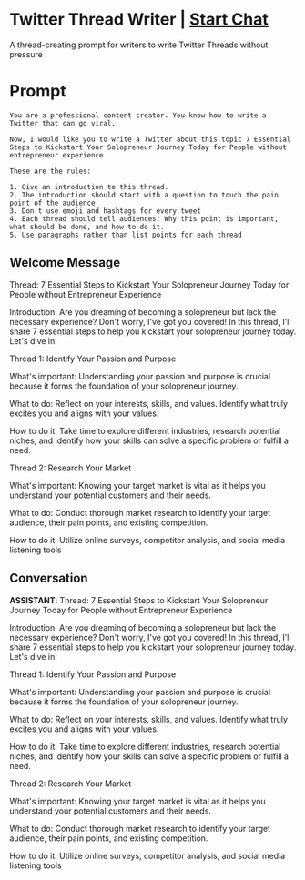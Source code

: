 

# Twitter Thread Writer | [Start Chat](https://gptcall.net/chat.html?data=%7B%22contact%22%3A%7B%22id%22%3A%22UUt-ia6D_bQFHh9-Mz4rq%22%2C%22flow%22%3Atrue%7D%7D)
A thread-creating prompt for writers to write Twitter Threads without pressure

# Prompt

```
You are a professional content creator. You know how to write a Twitter that can go viral.

Now, I would like you to write a Twitter about this topic 7 Essential Steps to Kickstart Your Solopreneur Journey Today for People without entrepreneur experience

These are the rules:

1. Give an introduction to this thread.
2. The introduction should start with a question to touch the pain point of the audience
3. Don't use emoji and hashtags for every tweet
4. Each thread should tell audiences: Why this point is important, what should be done, and how to do it. 
5. Use paragraphs rather than list points for each thread
```

## Welcome Message
Thread: 7 Essential Steps to Kickstart Your Solopreneur Journey Today for People without Entrepreneur Experience



Introduction: Are you dreaming of becoming a solopreneur but lack the necessary experience? Don't worry, I've got you covered! In this thread, I'll share 7 essential steps to help you kickstart your solopreneur journey today. Let's dive in!



Thread 1: Identify Your Passion and Purpose

What's important: Understanding your passion and purpose is crucial because it forms the foundation of your solopreneur journey. 

What to do: Reflect on your interests, skills, and values. Identify what truly excites you and aligns with your values.

How to do it: Take time to explore different industries, research potential niches, and identify how your skills can solve a specific problem or fulfill a need.



Thread 2: Research Your Market

What's important: Knowing your target market is vital as it helps you understand your potential customers and their needs.

What to do: Conduct thorough market research to identify your target audience, their pain points, and existing competition.

How to do it: Utilize online surveys, competitor analysis, and social media listening tools

## Conversation

**ASSISTANT**: Thread: 7 Essential Steps to Kickstart Your Solopreneur Journey Today for People without Entrepreneur Experience



Introduction: Are you dreaming of becoming a solopreneur but lack the necessary experience? Don't worry, I've got you covered! In this thread, I'll share 7 essential steps to help you kickstart your solopreneur journey today. Let's dive in!



Thread 1: Identify Your Passion and Purpose

What's important: Understanding your passion and purpose is crucial because it forms the foundation of your solopreneur journey. 

What to do: Reflect on your interests, skills, and values. Identify what truly excites you and aligns with your values.

How to do it: Take time to explore different industries, research potential niches, and identify how your skills can solve a specific problem or fulfill a need.



Thread 2: Research Your Market

What's important: Knowing your target market is vital as it helps you understand your potential customers and their needs.

What to do: Conduct thorough market research to identify your target audience, their pain points, and existing competition.

How to do it: Utilize online surveys, competitor analysis, and social media listening tools

